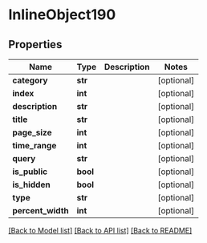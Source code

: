 # InlineObject190

## Properties
Name | Type | Description | Notes
------------ | ------------- | ------------- | -------------
**category** | **str** |  | [optional] 
**index** | **int** |  | [optional] 
**description** | **str** |  | [optional] 
**title** | **str** |  | [optional] 
**page_size** | **int** |  | [optional] 
**time_range** | **int** |  | [optional] 
**query** | **str** |  | [optional] 
**is_public** | **bool** |  | [optional] 
**is_hidden** | **bool** |  | [optional] 
**type** | **str** |  | [optional] 
**percent_width** | **int** |  | [optional] 

[[Back to Model list]](../README.md#documentation-for-models) [[Back to API list]](../README.md#documentation-for-api-endpoints) [[Back to README]](../README.md)


